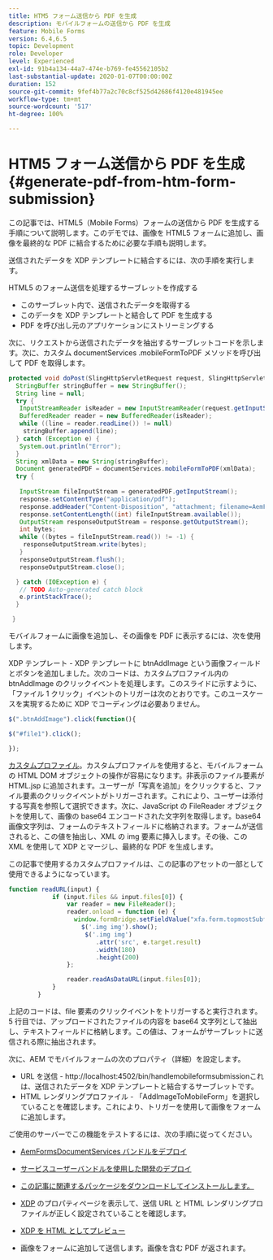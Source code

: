 ```yaml
---
title: HTM5 フォーム送信から PDF を生成
description: モバイルフォームの送信から PDF を生成
feature: Mobile Forms
version: 6.4,6.5
topic: Development
role: Developer
level: Experienced
exl-id: 91b4a134-44a7-474e-b769-fe45562105b2
last-substantial-update: 2020-01-07T00:00:00Z
duration: 152
source-git-commit: 9fef4b77a2c70c8cf525d42686f4120e481945ee
workflow-type: tm+mt
source-wordcount: '517'
ht-degree: 100%

---
```


# HTM5 フォーム送信から PDF を生成 {#generate-pdf-from-htm-form-submission}

この記事では、HTML5（Mobile Forms）フォームの送信から PDF を生成する手順について説明します。このデモでは、画像を HTML5 フォームに追加し、画像を最終的な PDF に結合するために必要な手順も説明します。


送信されたデータを XDP テンプレートに結合するには、次の手順を実行します。

HTML5 のフォーム送信を処理するサーブレットを作成する

* このサーブレット内で、送信されたデータを取得する
* このデータを XDP テンプレートと結合して PDF を生成する
* PDF を呼び出し元のアプリケーションにストリーミングする

次に、リクエストから送信されたデータを抽出するサーブレットコードを示します。次に、カスタム documentServices .mobileFormToPDF メソッドを呼び出して PDF を取得します。

```java
protected void doPost(SlingHttpServletRequest request, SlingHttpServletResponse response) {
  StringBuffer stringBuffer = new StringBuffer();
  String line = null;
  try {
   InputStreamReader isReader = new InputStreamReader(request.getInputStream(), "UTF-8");
   BufferedReader reader = new BufferedReader(isReader);
   while ((line = reader.readLine()) != null)
    stringBuffer.append(line);
  } catch (Exception e) {
   System.out.println("Error");
  }
  String xmlData = new String(stringBuffer);
  Document generatedPDF = documentServices.mobileFormToPDF(xmlData);
  try {
   
   InputStream fileInputStream = generatedPDF.getInputStream();
   response.setContentType("application/pdf");
   response.addHeader("Content-Disposition", "attachment; filename=AemFormsRocks.pdf");
   response.setContentLength((int) fileInputStream.available());
   OutputStream responseOutputStream = response.getOutputStream();
   int bytes;
   while ((bytes = fileInputStream.read()) != -1) {
    responseOutputStream.write(bytes);
   }
   responseOutputStream.flush();
   responseOutputStream.close();

  } catch (IOException e) {
   // TODO Auto-generated catch block
   e.printStackTrace();
  }

 }
```

モバイルフォームに画像を追加し、その画像を PDF に表示するには、次を使用します。

XDP テンプレート - XDP テンプレートに btnAddImage という画像フィールドとボタンを追加しました。次のコードは、カスタムプロファイル内の btnAddImage のクリックイベントを処理します。このスライドに示すように、「ファイル 1 クリック」イベントのトリガーは次のとおりです。このユースケースを実現するために XDP でコーディングは必要ありません。

```javascript
$(".btnAddImage").click(function(){

$("#file1").click();

});
```

[カスタムプロファイル](https://helpx.adobe.com/jp/livecycle/help/mobile-forms/creating-profile.html#CreatingCustomProfiles)。カスタムプロファイルを使用すると、モバイルフォームの HTML DOM オブジェクトの操作が容易になります。非表示のファイル要素が HTML.jsp に追加されます。ユーザーが「写真を追加」をクリックすると、ファイル要素のクリックイベントがトリガーされます。これにより、ユーザーは添付する写真を参照して選択できます。次に、JavaScript の FileReader オブジェクトを使用して、画像の base64 エンコードされた文字列を取得します。base64 画像文字列は、フォームのテキストフィールドに格納されます。フォームが送信されると、この値を抽出し、XML の img 要素に挿入します。その後、この XML を使用して XDP とマージし、最終的な PDF を生成します。

この記事で使用するカスタムプロファイルは、この記事のアセットの一部として使用できるようになっています。

```javascript
function readURL(input) {
            if (input.files && input.files[0]) {
                var reader = new FileReader();
                reader.onload = function (e) {
                  window.formBridge.setFieldValue("xfa.form.topmostSubform.Page1.base64image",reader.result);
                    $('.img img').show();
                     $('.img img')
                        .attr('src', e.target.result)
                        .width(180)
                        .height(200)
                };

                reader.readAsDataURL(input.files[0]);
            }
        }
```

上記のコードは、file 要素のクリックイベントをトリガーすると実行されます。5 行目では、アップロードされたファイルの内容を base64 文字列として抽出し、テキストフィールドに格納します。この値は、フォームがサーブレットに送信される際に抽出されます。

次に、AEM でモバイルフォームの次のプロパティ（詳細）を設定します。

* URL を送信 - http://localhost:4502/bin/handlemobileformsubmissionこれは、送信されたデータを XDP テンプレートと結合するサーブレットです。
* HTML レンダリングプロファイル - 「AddImageToMobileForm」を選択していることを確認します。これにより、トリガーを使用して画像をフォームに追加します。

ご使用のサーバーでこの機能をテストするには、次の手順に従ってください。

* [AemFormsDocumentServices バンドルをデプロイ](/help/forms/assets/common-osgi-bundles/AEMFormsDocumentServices.core-1.0-SNAPSHOT.jar)

* [サービスユーザーバンドルを使用した開発のデプロイ](/help/forms/assets/common-osgi-bundles/DevelopingWithServiceUser.jar)

* [この記事に関連するパッケージをダウンロードしてインストールします。](assets/pdf-from-mobile-form-submission.zip)

* [XDP](http://localhost:4502/libs/fd/fm/gui/content/forms/formmetadataeditor.html/content/dam/formsanddocuments/schengen.xdp) のプロパティページを表示して、送信 URL と HTML レンダリングプロファイルが正しく設定されていることを確認します。

* [XDP を HTML としてプレビュー](http://localhost:4502/content/dam/formsanddocuments/schengen.xdp/jcr:content)

* 画像をフォームに追加して送信します。画像を含む PDF が返されます。
